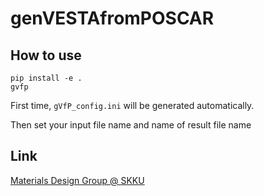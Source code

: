 # genVESTAfromPOSCAR

## How to use

```
pip install -e .
gvfp
```

First time, `gVfP_config.ini` will be generated automatically.

Then set your input file name and name of result file name


## Link
[Materials Design Group @ SKKU](https://sites.google.com/site/jsparkphys/home)